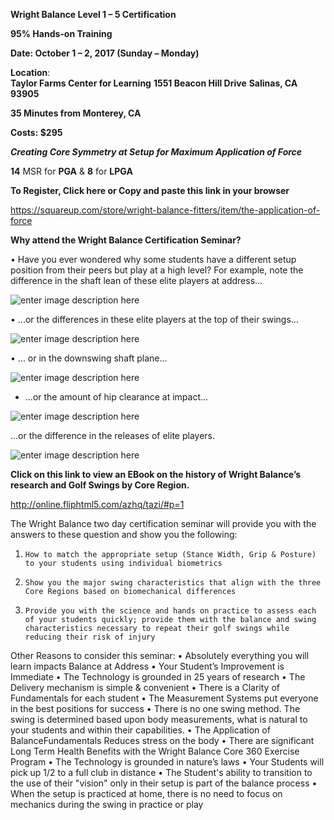 


**Wright Balance Level 1 – 5 Certification** 

**95% Hands-on Training**

**Date:  October 1 – 2, 2017 (Sunday – Monday)**

 **Location**:  
 **Taylor Farms Center for Learning** 
 **1551 Beacon Hill Drive**
 **Salinas, CA 93905**  
 
 **35 Minutes from Monterey, CA**


**Costs:  $295**

 ***Creating Core Symmetry at Setup for Maximum Application of Force*** 

**14** MSR for **PGA** & **8** for **LPGA**


**To Register, Click here or Copy and paste this link in your browser**

https://squareup.com/store/wright-balance-fitters/item/the-application-of-force

**Why attend the Wright Balance Certification Seminar?**  

•	Have you ever wondered why some students have a different setup position from their peers but play at a high level?  For example, note the difference in the shaft lean of these elite players at address...

![enter image description here](http://i.imgur.com/MdYVmKf.jpg)


•	...or the differences in these elite players at the top of their swings...

![enter image description here](http://i.imgur.com/qa22rAC.jpg)

•	... or in the downswing shaft plane...

![enter image description here](http://i.imgur.com/872UINZ.jpg) 

   - ...or the amount of hip clearance at impact...

![enter image description here](http://i.imgur.com/sqNEgUj.jpg)

...or the difference in the releases of elite players.

![enter image description here](http://i.imgur.com/mUlE6xk.jpg) 

**Click on this link to view an EBook on the history of Wright Balance’s research and Golf Swings by Core Region.**  

http://online.fliphtml5.com/azhq/tazi/#p=1 
 
 
The Wright Balance two day certification seminar will provide you with the answers to these question and show you the following:

1.     How to match the appropriate setup (Stance Width, Grip & Posture) to your students using individual biometrics  
2.     Show you the major swing characteristics that align with the three Core Regions based on biomechanical differences  
3.     Provide you with the science and hands on practice to assess each of your students quickly; provide them with the balance and swing characteristics necessary to repeat their golf swings while reducing their risk of injury 

 
Other Reasons to consider this seminar:
•	Absolutely everything you will learn impacts Balance at Address
•	Your Student’s Improvement is Immediate 
•	The Technology is grounded in 25 years of research 
•	The Delivery mechanism is simple & convenient 
•	There is a Clarity of Fundamentals for each student 
•	The Measurement Systems put everyone in the best positions for success 
•	There is no one swing method. The swing is determined based upon body measurements, what is natural to your students and within their capabilities.
•	The Application of BalanceFundamentals Reduces stress on the body 
•	There are significant Long Term Health Benefits with the Wright Balance Core 360 Exercise Program 
•	The Technology is grounded in nature’s laws 
•	Your Students will pick up 1/2 to a full club in distance 
•	The Student's ability to transition to the use of their "vision" only in their setup is part of the balance process 
•	When the setup is practiced at home, there is no need to focus on mechanics during the swing in practice or play 
